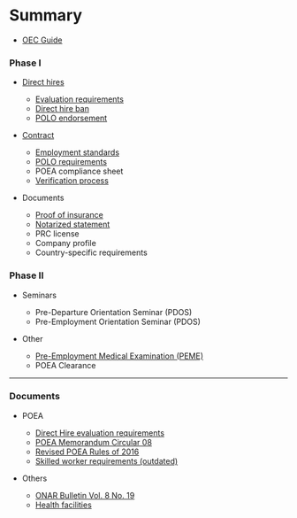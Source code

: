 # Summary

* [OEC Guide](README.md)

### Phase I

* [Direct hires](docs/direct_hire.md)

  * [Evaluation requirements](docs/direct_hire_evaluation.md)
  * [Direct hire ban](docs/direct_hire_exception.md)
  * [POLO endorsement](docs/polo_endorsement.md)

* [Contract](docs/contract.md)

  * [Employment standards](docs/employment_standards.md)
  * [POLO requirements](docs/polo_requirements.md)
  * POEA compliance sheet
  * [Verification process](docs/polo_verification.md)

* Documents

  * [Proof of insurance](docs/proof_of_insurance.md)
  * [Notarized statement](docs/notarized_statement.md)
  * PRC license
  * Company profile
  * Country-specific requirements

### Phase II

* Seminars

  * Pre-Departure Orientation Seminar (PDOS)
  * Pre-Employment Orientation Seminar (PDOS)

* Other

  * [Pre-Employment Medical Examination (PEME)](docs/medical_exam.md)
  * POEA Clearance

---

### Documents

* POEA

  * [Direct Hire evaluation requirements](docs/evaluation_requirements.md)
  * [POEA Memorandum Circular 08](docs/memorandum_circular_08.md)
  * [Revised POEA Rules of 2016](docs/revised_poea_rules_of_2016.md)
  * [Skilled worker requirements (outdated)](docs/skilled_worker_requirements_outdated.md)

* Others

  * [ONAR Bulletin Vol. 8 No. 19](docs/effectivity_of_memorandum_circular_08.md)
  * [Health facilities](docs/health_facilities.md)
